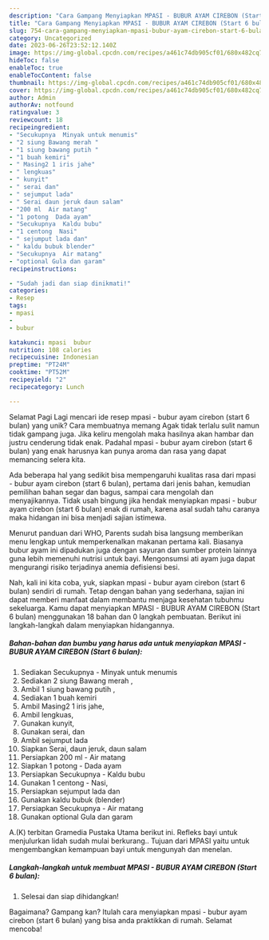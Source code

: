 ```yaml
---
description: "Cara Gampang Menyiapkan MPASI - BUBUR AYAM CIREBON (Start 6 bulan) yang Lezat, Lezat"
title: "Cara Gampang Menyiapkan MPASI - BUBUR AYAM CIREBON (Start 6 bulan) yang Lezat, Lezat"
slug: 754-cara-gampang-menyiapkan-mpasi-bubur-ayam-cirebon-start-6-bulan-yang-lezat-lezat
category: Uncategorized
date: 2023-06-26T23:52:12.140Z
image: https://img-global.cpcdn.com/recipes/a461c74db905cf01/680x482cq70/mpasi-bubur-ayam-cirebon-start-6-bulan-foto-resep-utama.jpg
hideToc: false
enableToc: true
enableTocContent: false
thumbnail: https://img-global.cpcdn.com/recipes/a461c74db905cf01/680x482cq70/mpasi-bubur-ayam-cirebon-start-6-bulan-foto-resep-utama.jpg
cover: https://img-global.cpcdn.com/recipes/a461c74db905cf01/680x482cq70/mpasi-bubur-ayam-cirebon-start-6-bulan-foto-resep-utama.jpg
author: Admin
authorAv: notfound
ratingvalue: 3
reviewcount: 18
recipeingredient:
- "Secukupnya  Minyak untuk menumis"
- "2 siung Bawang merah "
- "1 siung bawang putih "
- "1 buah kemiri"
- " Masing2 1 iris jahe"
- " lengkuas"
- " kunyit"
- " serai dan"
- " sejumput lada"
- " Serai daun jeruk daun salam"
- "200 ml  Air matang"
- "1 potong  Dada ayam"
- "Secukupnya  Kaldu bubu"
- "1 centong  Nasi"
- " sejumput lada dan"
- " kaldu bubuk blender"
- "Secukupnya  Air matang"
- "optional Gula dan garam"
recipeinstructions:

- "Sudah jadi dan siap dinikmati!"
categories:
- Resep
tags:
- mpasi
- 
- bubur

katakunci: mpasi  bubur 
nutrition: 108 calories
recipecuisine: Indonesian
preptime: "PT24M"
cooktime: "PT52M"
recipeyield: "2"
recipecategory: Lunch

---
```



Selamat Pagi Lagi mencari ide resep mpasi - bubur ayam cirebon (start 6 bulan) yang unik? Cara membuatnya memang Agak tidak terlalu sulit namun tidak gampang juga. Jika keliru mengolah maka hasilnya akan hambar dan justru cenderung tidak enak. Padahal mpasi - bubur ayam cirebon (start 6 bulan) yang enak harusnya kan punya aroma dan rasa yang dapat memancing selera kita.


Ada beberapa hal yang sedikit bisa mempengaruhi kualitas rasa dari mpasi - bubur ayam cirebon (start 6 bulan), pertama dari jenis bahan, kemudian pemilihan bahan segar dan bagus, sampai cara mengolah dan menyajikannya. Tidak usah bingung jika hendak menyiapkan mpasi - bubur ayam cirebon (start 6 bulan) enak di rumah, karena asal sudah tahu caranya maka hidangan ini bisa menjadi sajian istimewa.

Menurut panduan dari WHO, Parents sudah bisa langsung memberikan menu lengkap untuk memperkenalkan makanan pertama kali. Biasanya bubur ayam ini dipadukan juga dengan sayuran dan sumber protein lainnya guna lebih memenuhi nutrisi untuk bayi. Mengonsumsi ati ayam juga dapat mengurangi risiko terjadinya anemia defisiensi besi.


Nah, kali ini kita coba, yuk, siapkan mpasi - bubur ayam cirebon (start 6 bulan) sendiri di rumah. Tetap dengan bahan yang sederhana, sajian ini dapat memberi manfaat dalam membantu menjaga kesehatan tubuhmu sekeluarga. Kamu dapat menyiapkan MPASI - BUBUR AYAM CIREBON (Start 6 bulan) menggunakan 18 bahan dan 0 langkah pembuatan. Berikut ini langkah-langkah dalam menyiapkan hidangannya.

<!--inarticleads1-->

##### Bahan-bahan dan bumbu yang harus ada untuk menyiapkan MPASI - BUBUR AYAM CIREBON (Start 6 bulan):

1. Sediakan Secukupnya - Minyak untuk menumis
1. Sediakan 2 siung Bawang merah ,
1. Ambil 1 siung bawang putih ,
1. Sediakan 1 buah kemiri
1. Ambil  Masing2 1 iris jahe,
1. Ambil  lengkuas,
1. Gunakan  kunyit,
1. Gunakan  serai, dan
1. Ambil  sejumput lada
1. Siapkan  Serai, daun jeruk, daun salam
1. Persiapkan 200 ml - Air matang
1. Siapkan 1 potong - Dada ayam
1. Persiapkan Secukupnya - Kaldu bubu
1. Gunakan 1 centong - Nasi,
1. Persiapkan  sejumput lada dan
1. Gunakan  kaldu bubuk (blender)
1. Persiapkan Secukupnya - Air matang
1. Gunakan optional Gula dan garam


A.(K) terbitan Gramedia Pustaka Utama berikut ini. Refleks bayi untuk menjulurkan lidah sudah mulai berkurang.. Tujuan dari MPASI yaitu untuk mengembangkan kemampuan bayi untuk mengunyah dan menelan. 

<!--inarticleads2-->

##### Langkah-langkah untuk membuat MPASI - BUBUR AYAM CIREBON (Start 6 bulan):


1. Selesai dan siap dihidangkan!



Bagaimana? Gampang kan? Itulah cara menyiapkan mpasi - bubur ayam cirebon (start 6 bulan) yang bisa anda praktikkan di rumah. Selamat mencoba!
